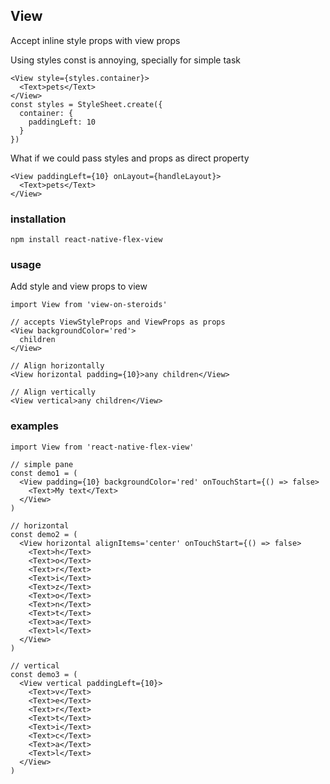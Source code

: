 ## View

Accept inline style props with view props


Using styles const is annoying, specially for simple task
```
<View style={styles.container}>
  <Text>pets</Text>
</View>
const styles = StyleSheet.create({
  container: {
    paddingLeft: 10
  }
})
```

What if we could pass styles and props as direct property
```
<View paddingLeft={10} onLayout={handleLayout}>
  <Text>pets</Text>
</View>
```

### installation
```
npm install react-native-flex-view
```

### usage
Add style and view props to view
```
import View from 'view-on-steroids'

// accepts ViewStyleProps and ViewProps as props
<View backgroundColor='red'>
  children
</View>

// Align horizontally
<View horizontal padding={10}>any children</View>

// Align vertically
<View vertical>any children</View>

```

### examples
```
import View from 'react-native-flex-view'

// simple pane
const demo1 = (
  <View padding={10} backgroundColor='red' onTouchStart={() => false>
    <Text>My text</Text>
  </View>
)

// horizontal
const demo2 = (
  <View horizontal alignItems='center' onTouchStart={() => false>
    <Text>h</Text>
    <Text>o</Text>
    <Text>r</Text>
    <Text>i</Text>
    <Text>z</Text>
    <Text>o</Text>
    <Text>n</Text>
    <Text>t</Text>
    <Text>a</Text>
    <Text>l</Text>
  </View>
)

// vertical
const demo3 = (
  <View vertical paddingLeft={10}>
    <Text>v</Text>
    <Text>e</Text>
    <Text>r</Text>
    <Text>t</Text>
    <Text>i</Text>
    <Text>c</Text>
    <Text>a</Text>
    <Text>l</Text>
  </View>
)

```
